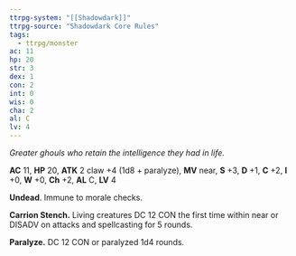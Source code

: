 ```yaml
---
ttrpg-system: "[[Shadowdark]]"
ttrpg-source: "Shadowdark Core Rules"
tags:
  - ttrpg/monster
ac: 11
hp: 20
str: 3
dex: 1
con: 2
int: 0
wis: 0
cha: 2
al: C
lv: 4
---
```


_Greater ghouls who retain the intelligence they had in life._

**AC** 11, **HP** 20, **ATK** 2 claw +4 (1d8 + paralyze), **MV** near, **S** +3, **D** +1, **C** +2, **I** +0, **W** +0, **Ch** +2, **AL** C, **LV** 4

**Undead**. Immune to morale checks. 

**Carrion Stench.** Living creatures DC 12 CON the first time within near or DISADV on attacks and spellcasting for 5 rounds. 

**Paralyze.** DC 12 CON or paralyzed 1d4 rounds.

